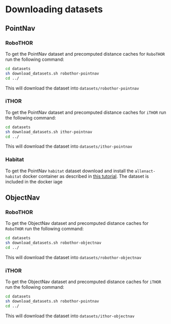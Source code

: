 # Downloading datasets 

## PointNav
### RoboTHOR
To get the PointNav dataset and precomputed distance caches for `RoboTHOR` run the following command:
```bash
cd datasets
sh download_datasets.sh robothor-pointnav
cd ../
```
This will download the dataset into `datasets/robothor-pointnav`
### iTHOR
To get the PointNav dataset and precomputed distance caches for `iTHOR` run the following command:
```bash
cd datasets
sh download_datasets.sh ithor-pointnav
cd ../
```
This will download the dataset into `datasets/ithor-pointnav`

### Habitat
To get the PointNav `habitat` dataset download and install the `allenact-habitat` docker
container as described in [this tutorial](installation-framework.md). The dataset is
included in the docker iage

## ObjectNav
### RoboTHOR
To get the ObjectNav dataset and precomputed distance caches for `RoboTHOR` run the following command:

```bash
cd datasets
sh download_datasets.sh robothor-objectnav
cd ../
```
This will download the dataset into `datasets/robothor-objectnav`
### iTHOR
To get the ObjectNav dataset and precomputed distance caches for `iTHOR` run the following command:
```bash
cd datasets
sh download_datasets.sh robothor-pointnav
cd ../
```
This will download the dataset into `datasets/ithor-objectnav`
